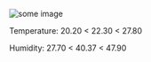 ![some image](https://hehehwang.github.io/gardener/img/2023-11-19.jpg)
                 
Temperature: 20.20 < 22.30 < 27.80

Humidity: 27.70 < 40.37 < 47.90